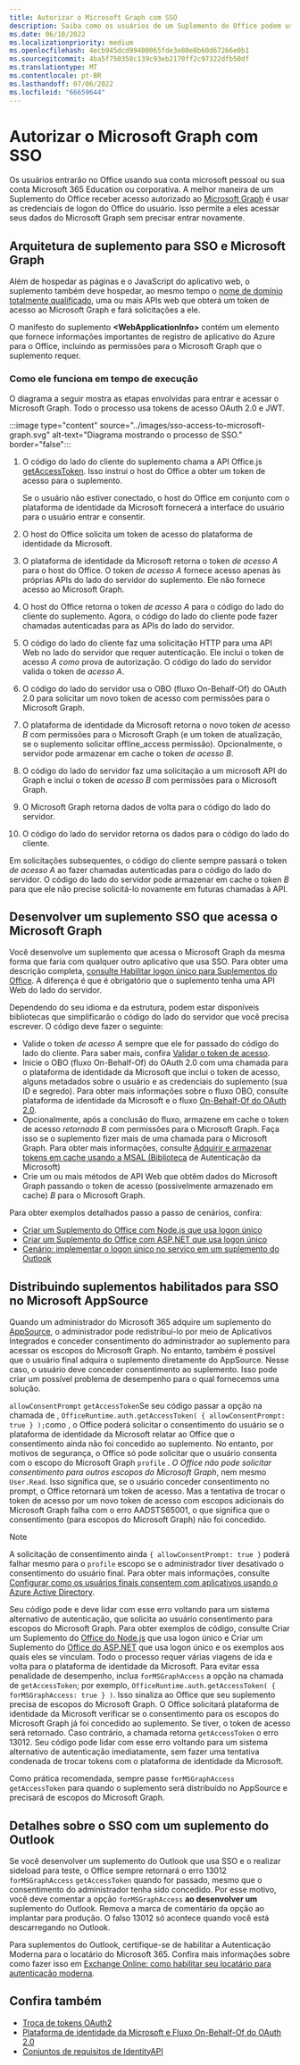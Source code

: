 ```yaml
---
title: Autorizar o Microsoft Graph com SSO
description: Saiba como os usuários de um Suplemento do Office podem usar o SSO (logon único) para buscar dados do Microsoft Graph.
ms.date: 06/10/2022
ms.localizationpriority: medium
ms.openlocfilehash: 4ecb945dcd99400065fde3e80e8b60d67266e0b1
ms.sourcegitcommit: 4ba5f750358c139c93eb2170ff2c97322dfb50df
ms.translationtype: MT
ms.contentlocale: pt-BR
ms.lasthandoff: 07/06/2022
ms.locfileid: "66659644"
---
```

# <a name="authorize-to-microsoft-graph-with-sso"></a>Autorizar o Microsoft Graph com SSO

Os usuários entrarão no Office usando sua conta microsoft pessoal ou sua conta Microsoft 365 Education ou corporativa. A melhor maneira de um Suplemento do Office receber acesso autorizado ao [Microsoft Graph](https://developer.microsoft.com/graph/docs) é usar as credenciais de logon do Office do usuário. Isso permite a eles acessar seus dados do Microsoft Graph sem precisar entrar novamente.

## <a name="add-in-architecture-for-sso-and-microsoft-graph"></a>Arquitetura de suplemento para SSO e Microsoft Graph

Além de hospedar as páginas e o JavaScript do aplicativo web, o suplemento também deve hospedar, ao mesmo tempo o [nome de domínio totalmente qualificado](/windows/desktop/DNS/f-gly#_dns_fully_qualified_domain_name_fqdn__gly), uma ou mais APIs web que obterá um token de acesso ao Microsoft Graph e fará solicitações a ele.

O manifesto do suplemento **\<WebApplicationInfo\>** contém um elemento que fornece informações importantes de registro de aplicativo do Azure para o Office, incluindo as permissões para o Microsoft Graph que o suplemento requer.

### <a name="how-it-works-at-runtime"></a>Como ele funciona em tempo de execução

O diagrama a seguir mostra as etapas envolvidas para entrar e acessar o Microsoft Graph. Todo o processo usa tokens de acesso OAuth 2.0 e JWT.

:::image type="content" source="../images/sso-access-to-microsoft-graph.svg" alt-text="Diagrama mostrando o processo de SSO." border="false":::

1. O código do lado do cliente do suplemento chama a API Office.js [getAccessToken](/javascript/api/office-runtime/officeruntime.auth#office-runtime-officeruntime-auth-getaccesstoken-member(1)). Isso instrui o host do Office a obter um token de acesso para o suplemento.

    Se o usuário não estiver conectado, o host do Office em conjunto com o plataforma de identidade da Microsoft fornecerá a interface do usuário para o usuário entrar e consentir.

2. O host do Office solicita um token de acesso do plataforma de identidade da Microsoft.
3. O plataforma de identidade da Microsoft retorna o token *de acesso A* para o host do Office. O token *de acesso A* fornece acesso apenas às próprias APIs do lado do servidor do suplemento. Ele não fornece acesso ao Microsoft Graph.
4. O host do Office retorna o token *de acesso A* para o código do lado do cliente do suplemento. Agora, o código do lado do cliente pode fazer chamadas autenticadas para as APIs do lado do servidor.
5. O código do lado do cliente faz uma solicitação HTTP para uma API Web no lado do servidor que requer autenticação. Ele inclui o token de acesso *A como* prova de autorização. O código do lado do servidor valida o token de *acesso A*.
6. O código do lado do servidor usa o OBO (fluxo On-Behalf-Of) do OAuth 2.0 para solicitar um novo token de acesso com permissões para o Microsoft Graph.
7. O plataforma de identidade da Microsoft retorna o novo token *de* acesso *B* com permissões para o Microsoft Graph (e um token de atualização, se o suplemento solicitar offline_access permissão). Opcionalmente, o servidor pode armazenar em cache o token *de acesso B*.
8. O código do lado do servidor faz uma solicitação a um microsoft API do Graph e inclui o token de *acesso B* com permissões para o Microsoft Graph.
9. O Microsoft Graph retorna dados de volta para o código do lado do servidor.
10. O código do lado do servidor retorna os dados para o código do lado do cliente.

Em solicitações subsequentes, o código do cliente sempre passará o token *de acesso A* ao fazer chamadas autenticadas para o código do lado do servidor. O código do lado do servidor pode armazenar em cache o token *B* para que ele não precise solicitá-lo novamente em futuras chamadas à API.

## <a name="develop-an-sso-add-in-that-accesses-microsoft-graph"></a>Desenvolver um suplemento SSO que acessa o Microsoft Graph

Você desenvolve um suplemento que acessa o Microsoft Graph da mesma forma que faria com qualquer outro aplicativo que usa SSO. Para obter uma descrição completa, [consulte Habilitar logon único para Suplementos do Office](../develop/sso-in-office-add-ins.md). A diferença é que é obrigatório que o suplemento tenha uma API Web do lado do servidor.

Dependendo do seu idioma e da estrutura, podem estar disponíveis bibliotecas que simplificarão o código do lado do servidor que você precisa escrever. O código deve fazer o seguinte:

* Valide o token *de acesso A* sempre que ele for passado do código do lado do cliente. Para saber mais, confira [Validar o token de acesso](sso-in-office-add-ins.md#pass-the-access-token-to-server-side-code).
* Inicie o OBO (fluxo On-Behalf-Of) do OAuth 2.0 com uma chamada para o plataforma de identidade da Microsoft que inclui o token de acesso, alguns metadados sobre o usuário e as credenciais do suplemento (sua ID e segredo). Para obter mais informações sobre o fluxo OBO, consulte plataforma de identidade da Microsoft e o fluxo [On-Behalf-Of do OAuth 2.0](/azure/active-directory/develop/v2-oauth2-on-behalf-of-flow).
* Opcionalmente, após a conclusão do fluxo, armazene em cache o token de acesso *retornado B* com permissões para o Microsoft Graph. Faça isso se o suplemento fizer mais de uma chamada para o Microsoft Graph. Para obter mais informações, consulte [Adquirir e armazenar tokens em cache usando a MSAL (Biblioteca](/azure/active-directory/develop/msal-acquire-cache-tokens) de Autenticação da Microsoft)
* Crie um ou mais métodos de API Web que obtêm dados do Microsoft Graph passando o token de acesso (possivelmente armazenado em cache) *B* para o Microsoft Graph.

Para obter exemplos detalhados passo a passo de cenários, confira:

* [Criar um Suplemento do Office com Node.js que usa logon único](create-sso-office-add-ins-nodejs.md)
* [Criar um Suplemento do Office com ASP.NET que usa logon único](create-sso-office-add-ins-aspnet.md)
* [Cenário: implementar o logon único no serviço em um suplemento do Outlook](../outlook/implement-sso-in-outlook-add-in.md)

## <a name="distributing-sso-enabled-add-ins-in-microsoft-appsource"></a>Distribuindo suplementos habilitados para SSO no Microsoft AppSource

Quando um administrador do Microsoft 365 adquire um suplemento do [AppSource](https://appsource.microsoft.com), o administrador pode redistribuí-lo por meio de [](/microsoft-365/admin/manage/test-and-deploy-microsoft-365-apps) Aplicativos Integrados e conceder consentimento do administrador ao suplemento para acessar os escopos do Microsoft Graph. No entanto, também é possível que o usuário final adquira o suplemento diretamente do AppSource. Nesse caso, o usuário deve conceder consentimento ao suplemento. Isso pode criar um possível problema de desempenho para o qual fornecemos uma solução.

`allowConsentPrompt` `getAccessToken`Se seu código passar a opção na chamada de , `OfficeRuntime.auth.getAccessToken( { allowConsentPrompt: true } );`como , o Office poderá solicitar o consentimento do usuário se o plataforma de identidade da Microsoft relatar ao Office que o consentimento ainda não foi concedido ao suplemento. No entanto, por motivos de segurança, o Office só pode solicitar que o usuário consenta com o escopo do Microsoft Graph `profile` . *O Office não pode solicitar consentimento para outros escopos do Microsoft Graph*, nem mesmo `User.Read`. Isso significa que, se o usuário conceder consentimento no prompt, o Office retornará um token de acesso. Mas a tentativa de trocar o token de acesso por um novo token de acesso com escopos adicionais do Microsoft Graph falha com o erro AADSTS65001, o que significa que o consentimento (para escopos do Microsoft Graph) não foi concedido.

> [!NOTE]
> A solicitação de consentimento ainda `{ allowConsentPrompt: true }` poderá falhar mesmo para o `profile` escopo se o administrador tiver desativado o consentimento do usuário final. Para obter mais informações, consulte [Configurar como os usuários finais consentem com aplicativos usando o Azure Active Directory](/azure/active-directory/manage-apps/configure-user-consent).

Seu código pode e deve lidar com esse erro voltando para um sistema alternativo de autenticação, que solicita ao usuário consentimento para escopos do Microsoft Graph. Para obter exemplos de código, consulte Criar um Suplemento do [Office do Node.js](create-sso-office-add-ins-nodejs.md) que usa logon único e Criar um Suplemento do [Office do ASP.NET](create-sso-office-add-ins-aspnet.md) que usa logon único e os exemplos aos quais eles se vinculam. Todo o processo requer várias viagens de ida e volta para o plataforma de identidade da Microsoft. Para evitar essa penalidade de desempenho, inclua `forMSGraphAccess` a opção na chamada de `getAccessToken`; por exemplo, `OfficeRuntime.auth.getAccessToken( { forMSGraphAccess: true } )`. Isso sinaliza ao Office que seu suplemento precisa de escopos do Microsoft Graph. O Office solicitará plataforma de identidade da Microsoft verificar se o consentimento para os escopos do Microsoft Graph já foi concedido ao suplemento. Se tiver, o token de acesso será retornado. Caso contrário, a chamada retorna `getAccessToken` o erro 13012. Seu código pode lidar com esse erro voltando para um sistema alternativo de autenticação imediatamente, sem fazer uma tentativa condenada de trocar tokens com o plataforma de identidade da Microsoft.

Como prática recomendada, sempre passe `forMSGraphAccess` `getAccessToken` para quando o suplemento será distribuído no AppSource e precisará de escopos do Microsoft Graph.

## <a name="details-on-sso-with-an-outlook-add-in"></a>Detalhes sobre o SSO com um suplemento do Outlook

Se você desenvolver um suplemento do Outlook que usa SSO e o realizar sideload para teste, o Office sempre retornará o erro 13012  `forMSGraphAccess` `getAccessToken` quando for passado, mesmo que o consentimento do administrador tenha sido concedido. Por esse motivo, você deve comentar a opção `forMSGraphAccess` **ao desenvolver um** suplemento do Outlook. Remova a marca de comentário da opção ao implantar para produção. O falso 13012 só acontece quando você está descarregando no Outlook.

Para suplementos do Outlook, certifique-se de habilitar a Autenticação Moderna para o locatário do Microsoft 365. Confira mais informações sobre como fazer isso em [Exchange Online: como habilitar seu locatário para autenticação moderna](https://social.technet.microsoft.com/wiki/contents/articles/32711.exchange-online-how-to-enable-your-tenant-for-modern-authentication.aspx).

## <a name="see-also"></a>Confira também

* [Troca de tokens OAuth2](https://tools.ietf.org/html/draft-ietf-oauth-token-exchange-02)
* [Plataforma de identidade da Microsoft e Fluxo On-Behalf-Of do OAuth 2.0](/azure/active-directory/develop/v2-oauth2-on-behalf-of-flow)
* [Conjuntos de requisitos de IdentityAPI](/javascript/api/requirement-sets/common/identity-api-requirement-sets)
